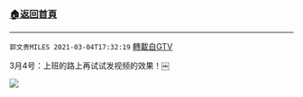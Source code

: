 ﻿###  [:house:返回首頁](https://github.com/ourhimalayas/txt)
---

`郭文贵MILES 2021-03-04T17:32:19` [轉載自GTV](https://gtv.org/web/#/UserInfo/5e596957357cc612d35a8044)

3月4号：上班的路上再试试发视频的效果！￼

[![](https://filegroup.gtv.org/cdn-cgi/image/width=600/https://filegroup.gtv.org/group6/web/20210304/17/32/0/a6c5ae2aa4630e34152c024cee0626d1.jpg)](https://filegroup.gtv.org/group6/web/20210304/17/32/0/b2443d24686d7138a12ddfbe055faad0.mp4)